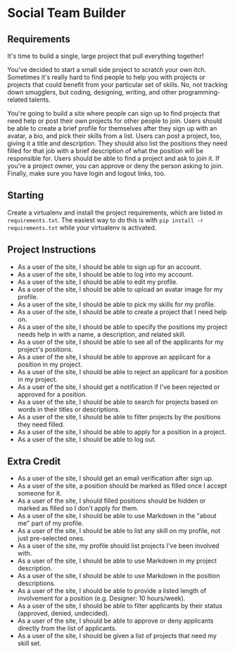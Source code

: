 # Social Team Builder

## Requirements

It's time to build a single, large project that pull everything together!

You've decided to start a small side project to scratch your own itch. Sometimes it's really hard to find people to help you with projects or projects that could benefit from your particular set of skills. No, not tracking down smugglers, but coding, designing, writing, and other programming-related talents.

You're going to build a site where people can sign up to find projects that need help or post their own projects for other people to join. Users should be able to create a brief profile for themselves after they sign up with an avatar, a bio, and pick their skills from a list. Users can post a project, too, giving it a title and description. They should also list the positions they need filled for that job with a brief description of what the position will be responsible for. Users should be able to find a project and ask to join it. If you're a project owner, you can approve or deny the person asking to join. Finally, make sure you have login and logout links, too.


## Starting

Create a virtualenv and install the project requirements, which are listed in
`requirements.txt`. The easiest way to do this is with `pip install -r
requirements.txt` while your virtualenv is activated.


## Project Instructions

* As a user of the site, I should be able to sign up for an account.
* As a user of the site, I should be able to log into my account.
* As a user of the site, I should be able to edit my profile.
* As a user of the site, I should be able to upload an avatar image for my profile.
* As a user of the site, I should be able to pick my skills for my profile.
* As a user of the site, I should be able to create a project that I need help on.
* As a user of the site, I should be able to specify the positions my project needs help in with a name, a description, and related skill.
* As a user of the site, I should be able to see all of the applicants for my project's positions.
* As a user of the site, I should be able to approve an applicant for a position in my project.
* As a user of the site, I should be able to reject an applicant for a position in my project.
* As a user of the site, I should get a notification if I've been rejected or approved for a position.
* As a user of the site, I should be able to search for projects based on words in their titles or descriptions.
* As a user of the site, I should be able to filter projects by the positions they need filled.
* As a user of the site, I should be able to apply for a position in a project.
* As a user of the site, I should be able to log out.


## Extra Credit

* As a user of the site, I should get an email verification after sign up.
* As a user of the site, a position should be marked as filled once I accept someone for it.
* As a user of the site, I should filled positions should be hidden or marked as filled so I don't apply for them.
* As a user of the site, I should be able to use Markdown in the "about me" part of my profile.
* As a user of the site, I should be able to list any skill on my profile, not just pre-selected ones.
* As a user of the site, my profile should list projects I've been involved with.
* As a user of the site, I should be able to use Markdown in my project description.
* As a user of the site, I should be able to use Markdown in the position descriptions.
* As a user of the site, I should be able to provide a listed length of involvement for a position (e.g. Designer: 10 hours/week).
* As a user of the site, I should be able to filter applicants by their status (approved, denied, undecided).
* As a user of the site, I should be able to approve or deny applicants directly from the list of applicants.
* As a user of the site, I should be given a list of projects that need my skill set.
